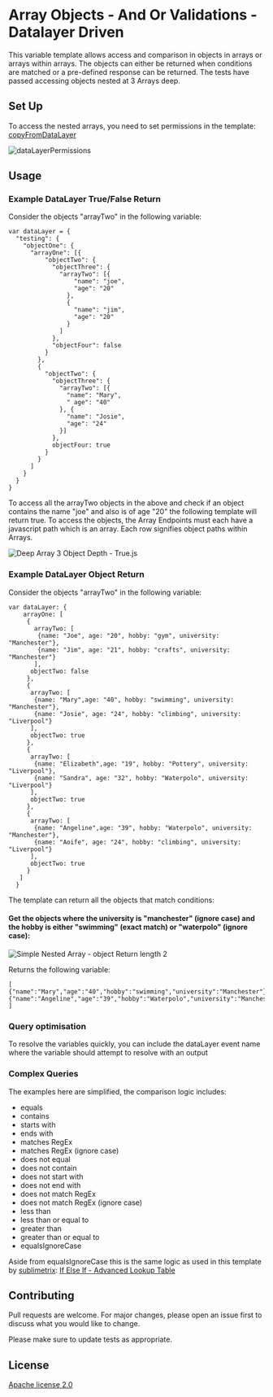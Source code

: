 # Array Objects - And Or Validations - Datalayer Driven

This variable template allows access and comparison in objects in arrays or arrays within arrays.
The objects can either be returned when conditions are matched or a pre-defined response can be returned. The tests have passed accessing objects nested at 3 Arrays deep.

## Set Up

To access the nested arrays, you need to set permissions in the template: [copyFromDataLayer](https://developers.google.com/tag-manager/templates/api#copyfromdatalayer)

![dataLayerPermissions](https://github.com/gtm-templates-AndySN/array-object-and-or-dataLayerDriven/blob/main/readme/readFromDataLayerExample.png?raw=true)

## Usage

### Example DataLayer True/False Return
Consider the objects "arrayTwo" in the following variable:

```
var dataLayer = {
  "testing": {
    "objectOne": {
      "arrayOne": [{
          "objectTwo": {
            "objectThree": {
              "arrayTwo": [{
                  "name": "joe",
                  "age": "20"
                },
                {
                  "name": "jim",
                  "age": "20"
                }
              ]
            },
            "objectFour": false
          }
        },
        {
          "objectTwo": {
            "objectThree": {
              "arrayTwo": [{
                "name": "Mary",
                " age": "40"
              }, {
                "name": "Josie",
                "age": "24"
              }]
            },
            objectFour: true
          }
        }
      ]
    }
  }
}
```

To access all the arrayTwo objects in the above and check if an object contains the name "joe" and also is of age "20" the following template will return true. To access the objects, the Array Endpoints must each have a javascript path which is an array. Each row signifies object paths within Arrays.

![Deep Array 3 Object Depth - True.js](https://github.com/gtm-templates-AndySN/array-object-and-or-dataLayerDriven/blob/main/readme/exampleTemplate_DeepArray3ObjectDepth-True.png?raw=true)

### Example DataLayer Object Return
Consider the objects "arrayTwo" in the following variable:

```
var dataLayer: {
    arrayOne: [
     {
       arrayTwo: [
        {name: "Joe", age: "20", hobby: "gym", university: "Manchester"}, 
        {name: "Jim", age: "21", hobby: "crafts", university: "Manchester"}
       ],
      objectTwo: false
     },
     {
      arrayTwo: [
       {name: "Mary",age: "40", hobby: "swimming", university: "Manchester"}, 
       {name: "Josie", age: "24", hobby: "climbing", university: "Liverpool"}
      ],
      objectTwo: true
     },
     {
      arrayTwo: [
       {name: "Elizabeth",age: "19", hobby: "Pottery", university: "Liverpool"}, 
       {name: "Sandra", age: "32", hobby: "Waterpolo", university: "Liverpool"}
      ],
      objectTwo: true
     },
     {
      arrayTwo: [
       {name: "Angeline",age: "39", hobby: "Waterpolo", university: "Manchester"}, 
       {name: "Aoife", age: "24", hobby: "climbing", university: "Liverpool"}
      ],
      objectTwo: true
     }
   ]  
  }
```

The template can return all the objects that match conditions:

#### Get the objects where the university is "manchester" (ignore case) and the hobby is either "swimming" (exact match) or "waterpolo" (ignore case):

![Simple Nested Array - object Return length 2](https://github.com/gtm-templates-AndySN/array-object-and-or-dataLayerDriven/blob/main/readme/Simple%20Nested%20Array%20-%20object%20Return%20length%202.png?raw=true)

Returns the following variable:

```
[
{"name":"Mary","age":"40","hobby":"swimming","university":"Manchester"},
{"name":"Angeline","age":"39","hobby":"Waterpolo","university":"Manchester"}
]
```

### Query optimisation

To resolve the variables quickly, you can include the dataLayer event name where the variable should attempt to resolve with an output

### Complex Queries

The examples here are simplified, the comparison logic includes:

- equals
- contains
- starts with
- ends with
- matches RegEx
- matches RegEx (ignore case)
- does not equal
- does not contain
- does not start with
- does not end with
- does not match RegEx
- does not match RegEx (ignore case)
- less than
- less than or equal to
- greater than
- greater than or equal to
- equalsIgnoreCase

Aside from  equalsIgnoreCase this is the same logic as used in this template by [sublimetrix](https://github.com/sublimetrix): [If Else If - Advanced Lookup Table](https://tagmanager.google.com/gallery/#/owners/sublimetrix/templates/gtm-template-ifelseif)


## Contributing
Pull requests are welcome. For major changes, please open an issue first to discuss what you would like to change.

Please make sure to update tests as appropriate.

## License
[Apache license 2.0](https://github.com/gtm-templates-AndySN/array-object-and-or-dataLayerDriven/blob/main/LICENSE)